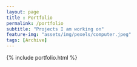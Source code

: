 ```yaml
--- 
layout: page
title : Portfolio 
permalink: /portfolio
subtitle: "Projects I am working on" 
feature-img: "assets/img/pexels/computer.jpeg"
tags: [Archive]
---
```


{% include portfolio.html %}
